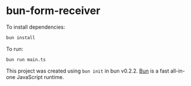 # bun-form-receiver

To install dependencies:

```bash
bun install
```

To run:

```bash
bun run main.ts
```

This project was created using `bun init` in bun v0.2.2. [Bun](https://bun.sh) is a fast all-in-one JavaScript runtime.
